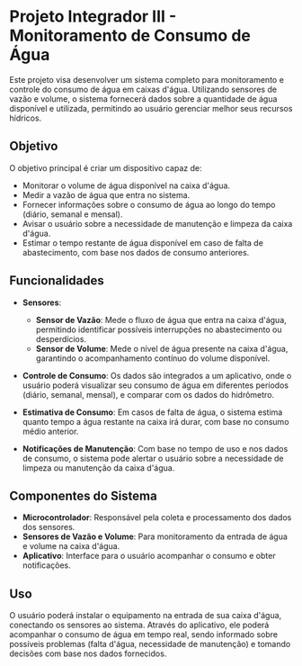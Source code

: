 # Projeto Integrador III - Monitoramento de Consumo de Água

Este projeto visa desenvolver um sistema completo para monitoramento e controle do consumo de água em caixas d'água. Utilizando sensores de vazão e volume, o sistema fornecerá dados sobre a quantidade de água disponível e utilizada, permitindo ao usuário gerenciar melhor seus recursos hídricos.

## Objetivo

O objetivo principal é criar um dispositivo capaz de:
- Monitorar o volume de água disponível na caixa d'água.
- Medir a vazão de água que entra no sistema.
- Fornecer informações sobre o consumo de água ao longo do tempo (diário, semanal e mensal).
- Avisar o usuário sobre a necessidade de manutenção e limpeza da caixa d'água.
- Estimar o tempo restante de água disponível em caso de falta de abastecimento, com base nos dados de consumo anteriores.

## Funcionalidades

- **Sensores**:
  - **Sensor de Vazão**: Mede o fluxo de água que entra na caixa d'água, permitindo identificar possíveis interrupções no abastecimento ou desperdícios.
  - **Sensor de Volume**: Mede o nível de água presente na caixa d'água, garantindo o acompanhamento contínuo do volume disponível.
  
- **Controle de Consumo**: Os dados são integrados a um aplicativo, onde o usuário poderá visualizar seu consumo de água em diferentes períodos (diário, semanal, mensal), e comparar com os dados do hidrômetro.

- **Estimativa de Consumo**: Em casos de falta de água, o sistema estima quanto tempo a água restante na caixa irá durar, com base no consumo médio anterior.

- **Notificações de Manutenção**: Com base no tempo de uso e nos dados de consumo, o sistema pode alertar o usuário sobre a necessidade de limpeza ou manutenção da caixa d'água.

## Componentes do Sistema

- **Microcontrolador**: Responsável pela coleta e processamento dos dados dos sensores.
- **Sensores de Vazão e Volume**: Para monitoramento da entrada de água e volume na caixa d'água.
- **Aplicativo**: Interface para o usuário acompanhar o consumo e obter notificações.

## Uso

O usuário poderá instalar o equipamento na entrada de sua caixa d'água, conectando os sensores ao sistema. Através do aplicativo, ele poderá acompanhar o consumo de água em tempo real, sendo informado sobre possíveis problemas (falta d'água, necessidade de manutenção) e tomando decisões com base nos dados fornecidos.
